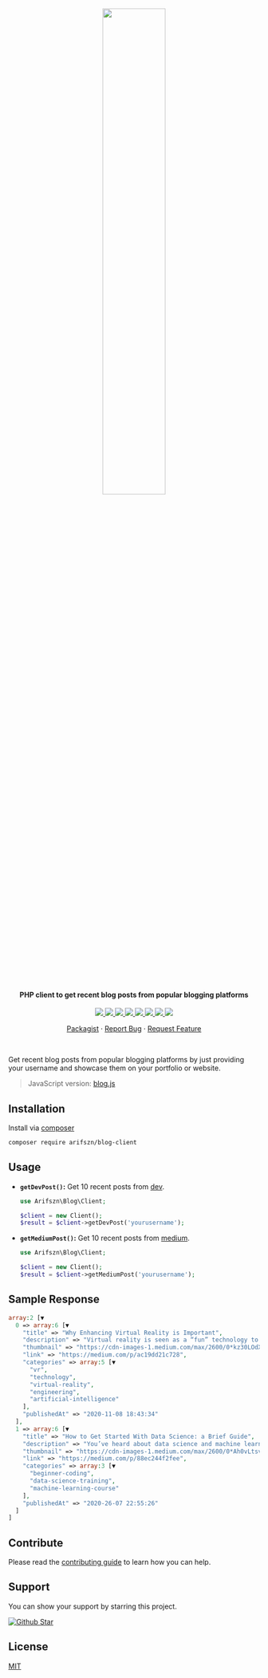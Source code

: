 <br/>
<p align="center">
  <img src="https://user-images.githubusercontent.com/45073703/174469932-d3cbf8a0-b6ba-4c64-ab77-456ea4408f87.png" width="50%">

  <h4 align="center">PHP client to get recent blog posts from popular blogging platforms</h4>

  <p align="center">
    <a href="https://packagist.org/packages/arifszn/blog-client">
      <img src="https://img.shields.io/packagist/v/arifszn/blog-client"/>
    </a>
    <a href="https://github.com/arifszn/php-blog-client/actions/workflows/ci.yml">
      <img src="https://github.com/arifszn/php-blog-client/actions/workflows/ci.yml/badge.svg"/>
    </a>
    <a href="https://codeclimate.com/github/arifszn/php-blog-client/maintainability">
      <img src="https://api.codeclimate.com/v1/badges/9be4aef1d9fb784d3999/maintainability"/>
    </a>
    <a href="https://codeclimate.com/github/arifszn/php-blog-client/test_coverage">
      <img src="https://api.codeclimate.com/v1/badges/9be4aef1d9fb784d3999/test_coverage"/>
    </a>
    <a href="https://github.com/arifszn/php-blog-client/blob/main/LICENSE">
        <img src="https://img.shields.io/github/license/arifszn/php-blog-client"/>
    </a>
    <a href="https://github.com/arifszn/php-blog-client/blob/main/CONTRIBUTING.md">
      <img src="https://img.shields.io/badge/contributions-welcome-brightgreen.svg?style=flat"/>
    </a>
    <a href="https://www.buymeacoffee.com/arifszn">
      <img src="https://img.shields.io/badge/sponsor-buy%20me%20a%20coffee-yellow?logo=buymeacoffee"/>
    </a>
    <a href="https://twitter.com/intent/tweet?text=PHP%20client%20to%20get%20recent%20blog%20posts%20from%20popular%20blogging%20platforms:&url=https%3A%2F%2Fgithub.com%2Farifszn%2Fphp-blog-client&hashtags=php,opensource,blog,webdev,developers">
      <img src="https://img.shields.io/twitter/url?url=https%3A%2F%2Fgithub.com%2Farifszn%2Fphp-blog-client"/>
    </a>
  </p>

  <p align="center">
    <a href="https://packagist.org/packages/arifszn/blog-client">Packagist</a>
    ·
    <a href="https://github.com/arifszn/php-blog-client/issues">Report Bug</a>
    ·
    <a href="https://github.com/arifszn/php-blog-client/discussions">Request Feature</a>
  </p>
</p>

<br/>

<p>Get recent blog posts from popular blogging platforms by just providing your username and showcase them on your portfolio or website.</p>

> JavaScript version: <a href="https://github.com/arifszn/blog.js">blog.js</a>

## Installation

Install via <a href="https://packagist.org/packages/arifszn/blog-client">composer</a>

```sh
composer require arifszn/blog-client
```

## Usage

- **`getDevPost()`:** Get 10 recent posts from [dev](https://dev.to).

  ```php
  use Arifszn\Blog\Client;

  $client = new Client();
  $result = $client->getDevPost('yourusername');
  ```

- **`getMediumPost()`:** Get 10 recent posts from [medium](https://medium.com).

  ```php
  use Arifszn\Blog\Client;

  $client = new Client();
  $result = $client->getMediumPost('yourusername');
  ```

## Sample Response

```php
array:2 [▼
  0 => array:6 [▼
    "title" => "Why Enhancing Virtual Reality is Important",
    "description" => "Virtual reality is seen as a “fun” technology to some without much...",
    "thumbnail" => "https://cdn-images-1.medium.com/max/2600/0*kz30LOdXT8CyOymh",
    "link" => "https://medium.com/p/ac19dd21c728",
    "categories" => array:5 [▼
      "vr",
      "technology",
      "virtual-reality",
      "engineering",
      "artificial-intelligence"
    ],
    "publishedAt" => "2020-11-08 18:43:34"
  ],
  1 => array:6 [▼
    "title" => "How to Get Started With Data Science: a Brief Guide",
    "description" => "You’ve heard about data science and machine learning, and you want to get started. Maybe you hear...",
    "thumbnail" => "https://cdn-images-1.medium.com/max/2600/0*Ah0vLtsvxqUvRWuS",
    "link" => "https://medium.com/p/88ec244f2fee",
    "categories" => array:3 [▼
      "beginner-coding",
      "data-science-training",
      "machine-learning-course"
    ],
    "publishedAt" => "2020-26-07 22:55:26"
  ]
]
```

## Contribute

Please read the [contributing guide](https://github.com/arifszn/php-blog-client/blob/main/CONTRIBUTING.md) to learn how you can help.

## Support

<p>You can show your support by starring this project.</p>
<a href="https://github.com/arifszn/php-blog-client/stargazers">
  <img src="https://img.shields.io/github/stars/arifszn/php-blog-client?style=social" alt="Github Star">
</a>

## License

[MIT](https://github.com/arifszn/php-blog-client/blob/main/LICENSE)
